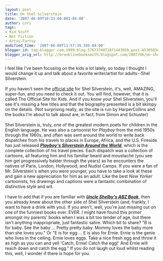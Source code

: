 ```yaml
---
layout: post
title: On Shel Silverstein
date: '2007-06-09T10:33:00.001-04:00'
author: Lori
tags:
- Kid Stuff
- Not Fiction
- Artsy-Fartsy
modified_time: '2007-06-09T11:57:39.345-04:00'
blogger_id: tag:blogger.com,1999:blog-5767374071871443859.post-4530583878934471289
blogger_orig_url: http://brooklinebooksmith.blogspot.com/2007/06/on-shel-silverstein.html
---
```


I feel like I've been focusing on the kids a lot lately, so today I thought I would change it up and talk about a favorite writer/artist for adults--Shel Silverstein.<br /><br />If you haven't seen the <a href="http://www.shelsilverstein.com/">official site</a> for Shel Silverstein, it's, well, AMAZING, super-fun, and you need to check it out. You will find, however, that it is called The Official Site for Kids. And if you know your Shel Silverstein, you'll see it's missing a few titles and that the biography presented is a bit skimpy on the details. (Not surprising really, as the site is run by HarperCollins and the books I'm about to talk about are, in fact, from Simon and Schuster)<br /><br />Shel Silverstein is, truly, one of the greatest modern poets for children in the English language. He was also a cartoonist for <em>Playboy</em> from the mid 1950s through the 1960s, and often was sent around the world to write back dispatches from his travels to places in Europe, Africa, and the U.S. Fireside has just released <strong><em><a href="http://brookline.booksense.com/NASApp/store/Product?s=showproduct&isbn=9780743290241">Playboy's Silverstein Around the World</a></em></strong>, which is the complete collection of his travel pieces. Each dispatch was a collection of cartoons, all featuring him and his familiar beard and moustache (you see him get progressively balder through the years) as he encounters the natives of Paris, London, Hollywood, and Nudist Camps. If you were a fan of Mr. Silverstein's when you were younger, you have to take a look at these and gain a new appreciation for him as an adult. Like the best <em>New Yorker</em> cartoonists, his drawings and captions were a fantastic combination of distinctive style and wit.<br /><br />I have to add that if you are familiar with <strong><em><a href="http://brookline.booksense.com/NASApp/store/Product?s=showproduct&amp;isbn=9780671211486">Uncle Shelby's ABZ Book</a></em></strong>, then you already knew about the other side of Shel Silverstein (and, frankly, I want to have a drink with you). If you aren't, well, you're just missing out on one of the funniest books ever. EVER. I might have found this primer amongst my parents' books when I was a bit too tender of age, but there isn't anything inappropriate, just fantastic satire. Which bit to share? "B is for baby. See the baby ... Pretty pretty baby. Mommy loves the baby more than she loves you." Or "E is for egg ... E is also for Ernie. Ernie is the genie who lives in the ceiling. Ernie loves eggs. Take a nice fresh egg and throw it as high as you can and yell 'Catch, Ernie! Catch the egg!' And Ernie will reach down and catch the egg." If you do not laugh out loud whilst reading this, well, I wonder if there is hope for you.